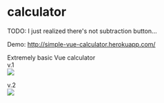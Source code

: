 # calculator

TODO: I just realized there's not subtraction button...

Demo: http://simple-vue-calculator.herokuapp.com/

Extremely basic Vue calculator  
v.1  
![](https://i.imgur.com/DwyFXxm.png)

v.2  
![](https://i.imgur.com/xKzFYTX.png)
